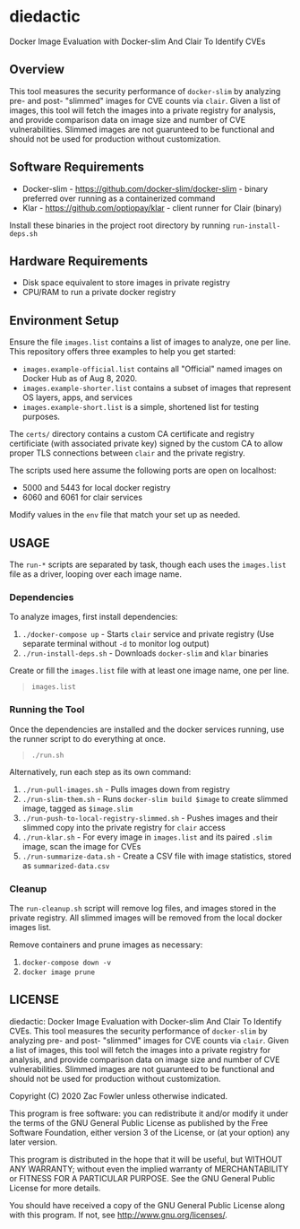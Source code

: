 # diedactic
Docker Image Evaluation with Docker-slim And Clair To Identify CVEs

## Overview

This tool measures the security performance of `docker-slim` by analyzing pre- and post- "slimmed" images for CVE counts via `clair`.  Given a list of images, this tool will fetch the images into a private registry for analysis, and provide comparison data on image size and number of CVE vulnerabilities.  Slimmed images are not guarunteed to be functional and should not be used for production without customization.

## Software Requirements

- Docker-slim - https://github.com/docker-slim/docker-slim - binary preferred over running as a containerized command
- Klar - https://github.com/optiopay/klar - client runner for Clair (binary)

Install these binaries in the project root directory by running `run-install-deps.sh`

## Hardware Requirements

- Disk space equivalent to store images in private registry
- CPU/RAM to run a private docker registry

## Environment Setup

Ensure the file `images.list` contains a list of images to analyze, one per line.  This repository offers three examples to help you get started:

- `images.example-official.list` contains all "Official" named images on Docker Hub as of Aug 8, 2020.  
- `images.example-shorter.list` contains a subset of images that represent OS layers, apps, and services
- `images.example-short.list` is a simple, shortened list for testing purposes.

The `certs/` directory contains a custom CA certificate and registry certificiate (with associated private key) signed by the custom CA to allow proper TLS connections between `clair` and the private registry.

The scripts used here assume the following ports are open on localhost:

- 5000 and 5443 for local docker registry
- 6060 and 6061 for clair services

Modify values in the `env` file that match your set up as needed.

## USAGE

The `run-*` scripts are separated by task, though each uses the `images.list` file as a driver, looping over each image name.  

### Dependencies

To analyze images, first install dependencies:

1. `./docker-compose up` - Starts `clair` service and private registry (Use separate terminal without `-d` to monitor log output)
1. `./run-install-deps.sh` - Downloads `docker-slim` and `klar` binaries


Create or fill the `images.list` file with at least one image name, one per line.

> `images.list`

### Running the Tool

Once the dependencies are installed and the docker services running, use the runner script to do everything at once.

> `./run.sh`

Alternatively, run each step as its own command:

1. `./run-pull-images.sh` - Pulls images down from registry
1. `./run-slim-them.sh` - Runs `docker-slim build $image` to create slimmed image, tagged as `$image.slim`
1. `./run-push-to-local-registry-slimmed.sh` - Pushes images and their slimmed copy into the private registry for `clair` access
1. `./run-klar.sh` - For every image in `images.list` and its paired `.slim` image, scan the image for CVEs
1. `./run-summarize-data.sh` - Create a CSV file with image statistics, stored as `summarized-data.csv`

### Cleanup

The `run-cleanup.sh` script will remove log files, and images stored in the private registry.  All slimmed images will be removed from the local docker images list.  

Remove containers and prune images as necessary:

1. `docker-compose down -v`
1. `docker image prune`

## LICENSE

diedactic: Docker Image Evaluation with Docker-slim And Clair To Identify CVEs. This tool measures the security performance of `docker-slim` by analyzing pre- and post- "slimmed" images for CVE counts via `clair`.  Given a list of images, this tool will fetch the images into a private registry for analysis, and provide comparison data on image size and number of CVE vulnerabilities.  Slimmed images are not guarunteed to be functional and should not be used for production without customization.

Copyright (C) 2020 Zac Fowler unless otherwise indicated.

This program is free software: you can redistribute it and/or modify it under the terms of the GNU General Public License as published by the Free Software Foundation, either version 3 of the License, or (at your option) any later version.

This program is distributed in the hope that it will be useful, but WITHOUT ANY WARRANTY; without even the implied warranty of MERCHANTABILITY or FITNESS FOR A PARTICULAR PURPOSE. See the GNU General Public License for more details.

You should have received a copy of the GNU General Public License along with this program. If not, see http://www.gnu.org/licenses/.